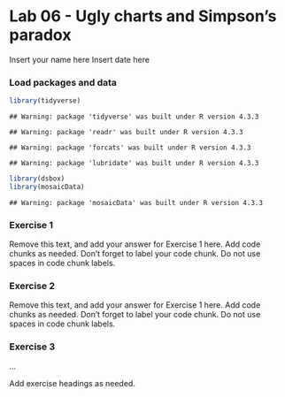 Lab 06 - Ugly charts and Simpson’s paradox
================
Insert your name here
Insert date here

### Load packages and data

``` r
library(tidyverse) 
```

    ## Warning: package 'tidyverse' was built under R version 4.3.3

    ## Warning: package 'readr' was built under R version 4.3.3

    ## Warning: package 'forcats' was built under R version 4.3.3

    ## Warning: package 'lubridate' was built under R version 4.3.3

``` r
library(dsbox)
library(mosaicData) 
```

    ## Warning: package 'mosaicData' was built under R version 4.3.3

### Exercise 1

Remove this text, and add your answer for Exercise 1 here. Add code
chunks as needed. Don’t forget to label your code chunk. Do not use
spaces in code chunk labels.

### Exercise 2

Remove this text, and add your answer for Exercise 1 here. Add code
chunks as needed. Don’t forget to label your code chunk. Do not use
spaces in code chunk labels.

### Exercise 3

…

Add exercise headings as needed.
